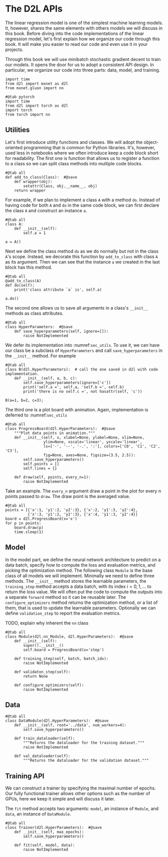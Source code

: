 # The D2L APIs

The linear regression model is one of the simplest machine learning models. 
It, however, shares the same elements with others models we will discuss in this book.
Before diving into the code implementations of the linear regression model, 
let's first explain how we organize our code through this book. 
It will make you easier to read our code and even use it in your projects.

Through this book we will use minibatch stochastic gradient decent to train our models. 
It opens the door for us to adopt a consistent API design. In particular, we organize our code
into three parts: data, model, and training. 


```{.python .input}
import time
from d2l import mxnet as d2l
from mxnet.gluon import nn
```

```{.python .input}
#@tab pytorch
import time
from d2l import torch as d2l
import torch
from torch import nn

```

## Utilities

Let's first introduce utility functions and classes. We will adopt the object-oriented programming that is common for Python libraries. It's, however, used less in notebooks where we often introduce keep a code block short for readability. The first one is function that allows us to register a function to a class so we can split class methods into multiple code blocks. 

```{.python .input}
#@tab all
def add_to_class(Class):  #@save
    def wrapper(obj):
        setattr(Class, obj.__name__, obj)
    return wrapper
```

For example, if we plan to implement a class `A` with a method `do`. Instead of having code for both `A` and `do` in the same code block, we can first declare the class `A` and construct an instance `a`. 

```{.python .input}
#@tab all
class A:
    def __init__(self):
        self.a = 1

a = A()
```

Next we define the class method `do` as we do normally but not in the class `A`'s scope. Instead, we decorate this function by `add_to_class` with class `A` as its argument. Then we can see that the instance `a` we created in the last block has this method. 

```{.python .input}
#@tab all
@add_to_class(A)
def do(self):
    print('class attribute `a` is', self.a)

a.do()
```

The second one allows us to save all arguments in a class's `__init__` methods as class attributes.

```{.python .input}
#@tab all
class HyperParameters:  #@save
    def save_hyperparameters(self, ignore=[]):
        raise NotImplemented
```

We defer its implementation into :numref:`sec_utils`. To use it, we can have our class be a subclass of `HyperParameters` and call `save_hyperparameters` in the `__init__` method. For example

```{.python .input}
#@tab all
class B(d2l.HyperParameters):  # call the one saved in d2l with code implementation.
    def __init__(self, a, b, c):
        self.save_hyperparameters(ignore=['c'])
        print('self.a =', self.a, 'self.b =', self.b)
        print('there is no self.c =', not hasattr(self, 'c'))

B(a=1, b=2, c=3);
```

The third one is a plot board with animation. Again, implementation is deferred to :numref:`sec_utils`

```{.python .input}
#@tab all
class ProgressBoard(d2l.HyperParameters):  #@save
    """Plot data points in animation."""
    def __init__(self, x, xlabel=None, ylabel=None, xlim=None,
                 ylim=None, xscale='linear', yscale='linear',
                 ls=['-', '--', '-.', ':'], colors=['C0', 'C1', 'C2', 'C3'],
                 fig=None, axes=None, figsize=(3.5, 2.5)):
        self.save_hyperparameters()
        self.points = []
        self.lines = {}

    def draw(self, points, every_n=1):
        raise NotImplemented
```

Take an example. The `every_n` argument draw a point in the plot for every $n$ points passed to `draw`. The draw point is the averaged value. 

```{.python .input}
#@tab all
points = [{'x':1, 'y1':2, 'y2':3}, {'x':2, 'y1':3, 'y2':4},
          {'x':3, 'y1':2, 'y2':3}, {'x':4, 'y1':3, 'y2':4}]
board = d2l.ProgressBoard(x='x')
for p in points:
    board.draw(p)
    time.sleep(1)
```

## Model

In the model part, we define the neural network architecture to predict on a data batch, specify how to compute the loss and evaluation metrics, and picking the optimization method. The following class `Module` is the base class of all models we will implement. Minimally we need to define three methods. The `__init__` method stores the learnable parameters, the `training_step` method accepts a data batch, with its index $i=0,1,\ldots$ to return the loss value. 
We will often put the code to compute the outputs into a separate `forward` method so it can be reusable later. 
The `configure_optimizers` method returns the optimization method, or a list of them, that is used to update the learnable parameters. Optionally we can define `validation_step` to report the evaluation metrics. 

TODO, explain why inherent the `nn` class

```{.python .input}
#@tab all
class Module(d2l.nn_Module, d2l.HyperParameters):  #@save
    def __init__(self):
        super().__init__()
        self.board = ProgressBoard(x='step')

    def training_step(self, batch, batch_idx):
        raise NotImplemented

    def validaton_step(self):
        return None

    def configure_optimizers(self):
        raise NotImplemented
```

##  Data

```{.python .input}
#@tab all
class DataModule(d2l.HyperParameters):  #@save
    def __init__(self, root='../data', num_workers=4):
        self.save_hyperparameters()

    def train_dataloader(self):
        """Returns the dataloader for the training dataset."""
        raise NotImplemented

    def val_dataloader(self):
        """Returns the dataloader for the validation dataset."""
```

## Training API

We can construct a trainer by specifying the maximal number of epochs. Our fully functional trainer allows other options such as the number of GPUs, here we keep it simple and will discuss it later.

The `fit` method accepts two arguments: `model`, an instance of `Module`, and `data`, an instance of `DataModule`. 

```{.python .input}
#@tab all
class Trainer(d2l.HyperParameters):  #@save
    def __init__(self, max_epochs):
        self.save_hyperparameters()

    def fit(self, model, data):
        raise NotImplemented
```
